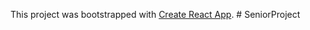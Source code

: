 This project was bootstrapped with [Create React App](https://github.com/facebook/create-react-app).
#   S e n i o r P r o j e c t  
 